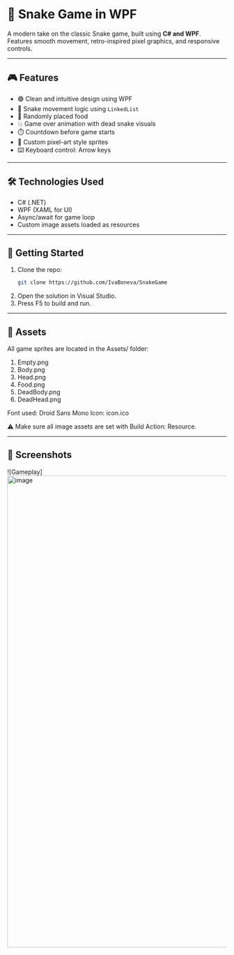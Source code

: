 # 🐍 Snake Game in WPF

A modern take on the classic Snake game, built using **C# and WPF**.  
Features smooth movement, retro-inspired pixel graphics, and responsive controls.

---

## 🎮 Features

- 🟢 Clean and intuitive design using WPF  
- 🐍 Snake movement logic using `LinkedList`  
- 🍎 Randomly placed food  
- 💥 Game over animation with dead snake visuals  
- ⏱️ Countdown before game starts  
- 🎨 Custom pixel-art style sprites  
- ⌨️ Keyboard control: Arrow keys  

---

## 🛠️ Technologies Used

- C# (.NET)
- WPF (XAML for UI)
- Async/await for game loop
- Custom image assets loaded as resources

---

## 🚀 Getting Started

1. Clone the repo:
   ```bash
   git clone https://github.com/IvaBoneva/SnakeGame
2. Open the solution in Visual Studio.
3. Press F5 to build and run.

--- 

## 📁 Assets

All game sprites are located in the Assets/ folder:

  1. Empty.png
  2. Body.png
  3. Head.png
  4. Food.png
  5. DeadBody.png
  6. DeadHead.png

Font used: Droid Sans Mono
Icon: icon.ico

⚠️ Make sure all image assets are set with Build Action: Resource.

---

## 📸 Screenshots

![Gameplay]<img width="1920" height="1080" alt="image" src="https://github.com/user-attachments/assets/5eda9498-4d68-4e18-9c97-73525ec7a7b7" />

